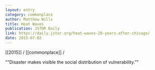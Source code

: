 ```yaml
---
layout: entry
category: commonplace
author: Matthew Wills
title: Heat Waves
publication: JSTOR Daily
link: https://daily.jstor.org/heat-waves-20-years-after-chicago/
date: 2015-07-02
---
```


[[2015]] / [[commonplace]] / 

"“Disaster makes visible the social distribution of vulnerability.”"
 
 
